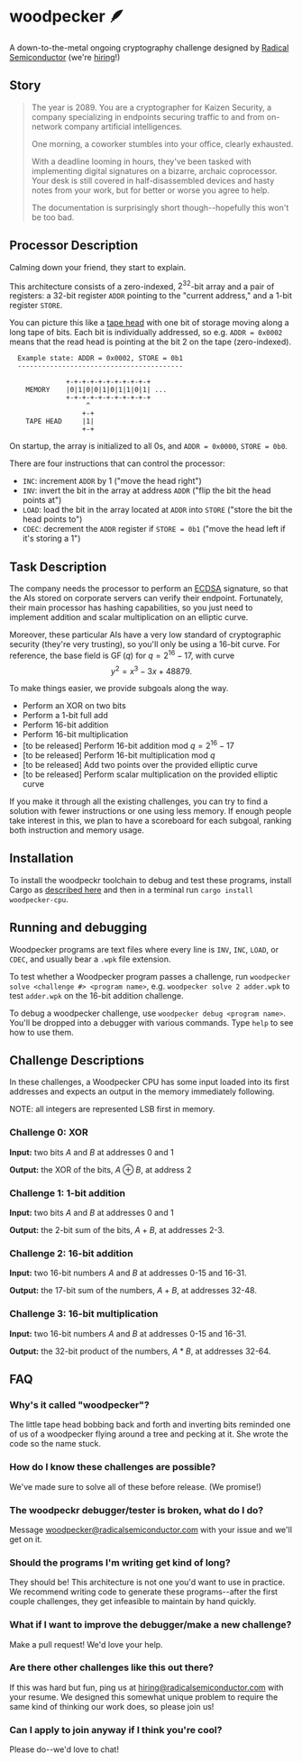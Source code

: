 # woodpecker 🪶

A down-to-the-metal ongoing cryptography challenge designed by [Radical Semiconductor](https://radicalsemiconductor.com/) (we're [hiring](https://radicalsemiconductor.com/jobs)!)

## Story

> The year is 2089. You are a cryptographer for Kaizen Security, a company specializing in endpoints securing traffic to and from on-network company artificial intelligences.
>
> One morning, a coworker stumbles into your office, clearly exhausted.
>
> With a deadline looming in hours, they've been tasked with implementing digital signatures on a bizarre, archaic coprocessor. Your desk is still covered in half-disassembled devices and hasty notes from your work, but for better or worse you agree to help. 
>
>The documentation is surprisingly short though--hopefully this won't be too bad. 

## Processor Description

Calming down your friend, they start to explain. 

This architecture consists of a zero-indexed, $2^{32}$-bit array and a pair of registers: a 32-bit register `ADDR` pointing to the "current address," and a 1-bit register `STORE`.

You can picture this like a [tape head](https://en.wikipedia.org/wiki/Turing_machine#Description) with one bit of storage moving along a long tape of bits. Each bit is individually addressed, so e.g. `ADDR = 0x0002` means that the read head is pointing at the bit 2 on the tape (zero-indexed).

```
  Example state: ADDR = 0x0002, STORE = 0b1
  -----------------------------------------

              +-+-+-+-+-+-+-+-+-+-+
    MEMORY    |0|1|0|0|1|0|1|1|0|1| ...
              +-+-+-+-+-+-+-+-+-+-+
                   ^
                  +-+
    TAPE HEAD     |1|
                  +-+
```

On startup, the array is initialized to all 0s, and `ADDR = 0x0000`, `STORE = 0b0`.

There are four instructions that can control the processor:
* `INC`: increment `ADDR` by 1 ("move the head right")
* `INV`: invert the bit in the array at address `ADDR` ("flip the bit the head points at")
* `LOAD`: load the bit in the array located at `ADDR` into `STORE` ("store the bit the head points to")
* `CDEC`: decrement the `ADDR` register if `STORE = 0b1` ("move the head left if it's storing a 1")

## Task Description

The company needs the processor to perform an [ECDSA](https://en.wikipedia.org/wiki/Elliptic_Curve_Digital_Signature_Algorithm) signature, so that the AIs stored on corporate servers can verify their endpoint. Fortunately, their main processor has hashing capabilities, so you just need to implement addition and scalar multiplication on an elliptic curve.

Moreover, these particular AIs have a very low standard of cryptographic security (they're very trusting), so you'll only be using a 16-bit curve. For reference, the base field is $\operatorname{GF}(q)$ for $q = 2^{16} - 17$, with curve 
$$y^2 = x^3 - 3x + 48879.$$

To make things easier, we provide subgoals along the way.

* Perform an XOR on two bits
* Perform a 1-bit full add
* Perform 16-bit addition
* Perform 16-bit multiplication
* [to be released] Perform 16-bit addition mod $q = 2^{16} - 17$
* [to be released] Perform 16-bit multiplication mod $q$
* [to be released] Add two points over the provided elliptic curve
* [to be released] Perform scalar multiplication on the provided elliptic curve

If you make it through all the existing challenges, you can try to find a solution with fewer instructions or one using less memory. If enough people take interest in this, we plan to have a scoreboard for each subgoal, ranking both instruction and memory usage.

## Installation

To install the woodpeckr toolchain to debug and test these programs, install Cargo as [described here](https://doc.rust-lang.org/cargo/getting-started/installation.html) and then in a terminal run `cargo install woodpecker-cpu`.

## Running and debugging

Woodpecker programs are text files where every line is `INV`, `INC`, `LOAD`, or `CDEC`, and usually bear a  `.wpk` file extension. 

To test whether a Woodpecker program passes a challenge, run `woodpecker solve <challenge #> <program name>`, e.g. `woodpecker solve 2 adder.wpk` to test `adder.wpk` on the 16-bit addition challenge.

To debug a woodpecker challenge, use `woodpecker debug <program name>`. You'll be dropped into a debugger with various commands. Type `help` to see how to use them.

## Challenge Descriptions

In these challenges, a Woodpecker CPU has some input loaded into its first addresses and expects an output in the memory immediately following.

NOTE: all integers are represented LSB first in memory.

### Challenge 0: XOR

**Input:** two bits $A$ and $B$ at addresses 0 and 1

**Output:** the XOR of the bits, $A \oplus B$, at address 2

### Challenge 1: 1-bit addition

**Input:** two bits $A$ and $B$ at addresses 0 and 1

**Output:** the 2-bit sum of the bits, $A + B$, at addresses 2-3.

### Challenge 2: 16-bit addition

**Input:** two 16-bit numbers $A$ and $B$ at addresses 0-15 and 16-31.

**Output:** the 17-bit sum of the numbers, $A + B$, at addresses 32-48.

### Challenge 3: 16-bit multiplication

**Input:** two 16-bit numbers $A$ and $B$ at addresses 0-15 and 16-31.

**Output:** the 32-bit product of the numbers, $A * B$, at addresses 32-64.



## FAQ

### Why's it called "woodpecker"?

The little tape head bobbing back and forth and inverting bits reminded one of us of a woodpecker flying around a tree and pecking at it. She wrote the code so the name stuck.

### How do I know these challenges are possible?

We've made sure to solve all of these before release. (We promise!)

### The woodpeckr debugger/tester is broken, what do I do?

Message woodpecker@radicalsemiconductor.com with your issue and we'll get on it.

### Should the programs I'm writing get kind of long?

They should be! This architecture is not one you'd want to use in practice. We recommend writing code to generate these programs--after the first couple challenges, they get infeasible to maintain by hand quickly.

### What if I want to improve the debugger/make a new challenge?

Make a pull request! We'd love your help.

### Are there other challenges like this out there?

If this was hard but fun, ping us at hiring@radicalsemiconductor.com with your resume. We designed this somewhat unique problem to require the same kind of thinking our work does, so please join us!

### Can I apply to join anyway if I think you're cool?

Please do--we'd love to chat!
